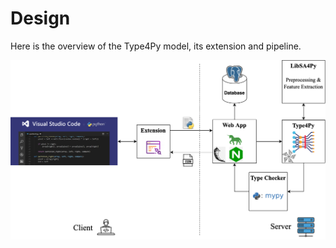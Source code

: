 # Design
Here is the overview of the Type4Py model, its extension and pipeline.

![](images/design.png)
